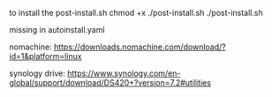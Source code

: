 to install the post-install.sh
chmod +x ./post-install.sh
./post-install.sh


missing in autoinstall.yaml

nomachine:
https://downloads.nomachine.com/download/?id=1&platform=linux

synology drive:
https://www.synology.com/en-global/support/download/DS420+?version=7.2#utilities

